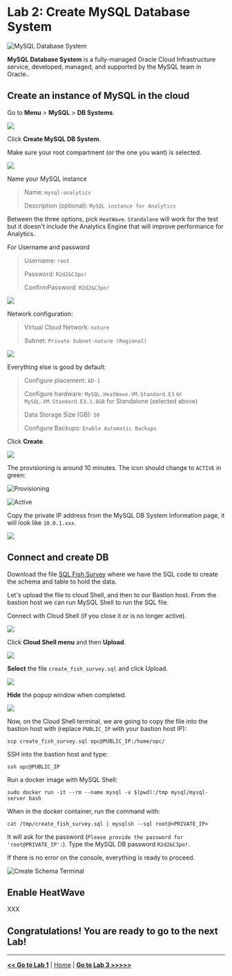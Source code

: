 # Lab 2: Create MySQL Database System

![MySQL Database System](./images/mds_banner.png)

**MySQL Database System** is a fully-managed Oracle Cloud Infrastructure service, developed, managed, and supported by the MySQL team in Oracle..

## Create an instance of MySQL in the cloud

Go to **Menu** > **MySQL** > **DB Systems**.

![](./images/mysql_menu.png)

Click **Create MySQL DB System**.

Make sure your root compartment (or the one you want) is selected.

![](./images/mysql_create_button.png)

Name your MySQL instance

> Name: `mysql-analytics`
> 
> Description (optional): `MySQL instance for Analytics`

Between the three options, pick `HeatWave`. `Standalone` will work for the test but it doesn't include the Analytics Engine that will improve performance for Analytics.

For Username and password

> Username: `root`
> 
> Password: `R2d2&C3po!`
> 
> ConfirmPassword: `R2d2&C3po!`

![](./images/mysql_create_db_fields.png)

Network configuration:

> Virtual Cloud Network: `nature`
> 
> Subnet: `Private Subnet-nature (Regional)`

![](./images/mysql_vcn_fields.png)

Everything else is good by default:

> Configure placement: `AD-1`
> 
> Configure hardware: `MySQL.HeatWave.VM.Standard.E3` or `MySQL.VM.Standard.E3.1.8GB` for Standalone (selected above)
> 
> Data Storage Size (GB): `50`
> 
> Configure Backups: `Enable Automatic Backups`

Click **Create**.

![](./images/mysql_shape_fields.png)

The provisioning is around 10 minutes. The icon should change to `ACTIVE` in green:

![Provisioning](./images/mds-provisioning.png)

![Active](./images/mds-active.png)

Copy the private IP address from the MySQL DB System Information page, it will look like `10.0.1.xxx`.

![](images/mysql_private_ip.png)

## Connect and create DB

Download the file [SQL Fish Survey](./files/create_fish_survey.sql) where we have the SQL code to create the schema and table to hold the data.

Let's upload the file to cloud Shell, and then to our Bastion host. From the bastion host we can run MySQL Shell to run the SQL file.

Connect with Cloud Shell (if you close it or is no longer active).

![](./images/cloud_shell.png)

Click **Cloud Shell menu** and then **Upload**.

![](./images/cloud_shell_upload_sql.png)

**Select** the file `create_fish_survey.sql` and click Upload.

![](./images/cloud_shell_upload_select_file.png)

**Hide** the popup window when completed.

![](./images/cloud_shell_upload_completed.png)

Now, on the Cloud Shell terminal, we are going to copy the file into the bastion host with (replace `PUBLIC_IP` with your bastion host IP):

```
scp create_fish_survey.sql opc@PUBLIC_IP:/home/opc/
```

SSH into the bastion host and type:

```
ssh opc@PUBLIC_IP
```

Run a docker image with MySQL Shell:

```
sudo docker run -it --rm --name mysql -v $(pwd):/tmp mysql/mysql-server bash
```

When in the docker container, run the command with:

```
cat /tmp/create_fish_survey.sql | mysqlsh --sql root@<PRIVATE_IP>
```

It will ask for the password (`Please provide the password for 'root@PRIVATE_IP':`). Type the MySQL DB password `R2d2&C3po!`.

If there is no error on the console, everything is ready to proceed.

![Create Schema Terminal](./images/create_schema_mysql_terminal.png)

## Enable HeatWave

XXX

## Congratulations! You are ready to go to the next Lab!

---

[**<< Go to Lab 1**](../lab1/README.md) | [Home](../README.md) | [**Go to Lab 3 >>>>>**](../lab3/README.md)